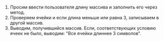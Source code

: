 1. Просим ввести пользователя длину массива и заполнить его через метод.
2. Проверяем ячейки и если длина меньше или равна 3, записываем в другой массив.
3. Выводим, получившийся массив. Если, соответствующих условию ячеек не было, выводим: "Все ячейки длиннее 3 символов".